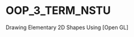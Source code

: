 # OOP_3_TERM_NSTU
Drawing Elementary 2D Shapes Using [Open GL]

   [markdown-it]: <http://esate.ru/uroki/OpenGL/uroki-OpenGL-c-sharp/>


